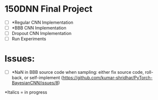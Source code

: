 # 150DNN Final Project

- [ ] *Regular CNN Implementation
- [ ] *BBB CNN Implementation
- [ ] Dropout CNN Implementation
- [ ] Run Experiments

# Issues:
- [ ] *NaN in BBB source code when sampling: either fix source code, roll-back, or self-implement (https://github.com/kumar-shridhar/PyTorch-BayesianCNN/issues/8)

*Italics = in progress
